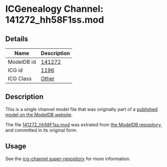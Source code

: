 # ICGenealogy Channel: 141272\_hh58F1ss.mod

## Details

Name | Description
---- | -----------
ModelDB id | [141272](http://senselab.med.yale.edu/ModelDB/ShowModel.cshtml?model=141272)
ICG id | [1196](http://icg.neurotheory.ox.ac.uk/channels/other/1196)
ICG Class | [Other](http://icg.neurotheory.ox.ac.uk/channels/other)

## Description

This is a single channel model file that was originally part of a [published model on the ModelDB website](http://senselab.med.yale.edu/mModelDB/ShowModel.cshtml?model=141272).

The file [141272\_hh58F1ss.mod](141272_hh58F1ss.mod) was extrated from [the ModelDB repository](http://senselab.med.yale.edu/ModelDB/ShowModel.cshtml?model=141272), and committed in its original form.

## Usage

See the [icg-channel super-repository](https://github.com/icgenealogy/icg-channels) for more information.